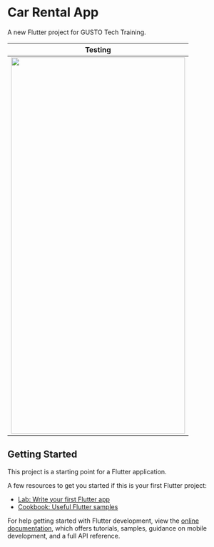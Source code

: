 # Car Rental App

A new Flutter project for GUSTO Tech Training.

Testing             |
:-------------------------:|
<img src="https://github.com/winhc/car_rental_app/blob/master/screenshot/testing_record.gif" width="390" height="844" /> | 

## Getting Started

This project is a starting point for a Flutter application.

A few resources to get you started if this is your first Flutter project:

- [Lab: Write your first Flutter app](https://docs.flutter.dev/get-started/codelab)
- [Cookbook: Useful Flutter samples](https://docs.flutter.dev/cookbook)

For help getting started with Flutter development, view the
[online documentation](https://docs.flutter.dev/), which offers tutorials,
samples, guidance on mobile development, and a full API reference.
